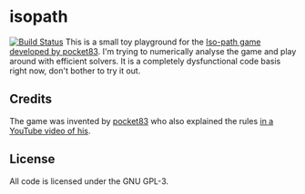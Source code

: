 # isopath
[![Build Status](https://travis-ci.org/johndoe31415/isopath.svg?branch=master)](https://travis-ci.org/johndoe31415/isopath)
This is a small toy playground for the [Iso-path game developed by
pocket83](https://www.youtube.com/watch?v=Wz6q03b8R6U). I'm trying to
numerically analyse the game and play around with efficient solvers. It is a
completely dysfunctional code basis right now, don't bother to try it out.

## Credits
The game was invented by [pocket83](https://www.youtube.com/channel/UCoCEoPxruw9HW58O-l3ttDQ) 
who also explained the rules [in a YouTube video of his](https://youtu.be/Wz6q03b8R6U?t=946).

## License
All code is licensed under the GNU GPL-3.
